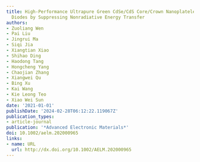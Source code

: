 ```yaml
---
title: High‐Performance Ultrapure Green CdSe/CdS Core/Crown Nanoplatelet Light‐Emitting
  Diodes by Suppressing Nonradiative Energy Transfer
authors:
- Zuoliang Wen
- Pai Liu
- Jingrui Ma
- Siqi Jia
- Xiangtian Xiao
- Shihao Ding
- Haodong Tang
- Hongcheng Yang
- Chaojian Zhang
- Xiangwei Qu
- Bing Xu
- Kai Wang
- Kie Leong Teo
- Xiao Wei Sun
date: '2021-01-01'
publishDate: '2024-02-28T06:12:22.119067Z'
publication_types:
- article-journal
publication: '*Advanced Electronic Materials*'
doi: 10.1002/aelm.202000965
links:
- name: URL
  url: http://dx.doi.org/10.1002/AELM.202000965
---
```


